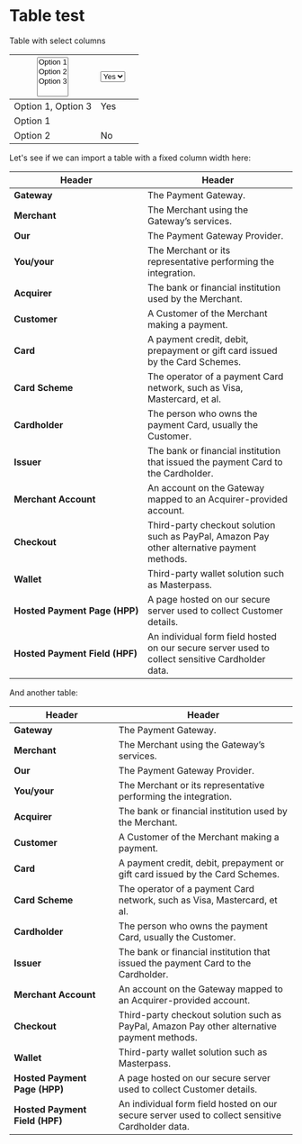 # Table test

Table with select columns

<table><thead><tr><th><select multiple><option value="960c67661c4c47738eaee942451beb48" label="Option 1" color="blue"></option><option value="e8e0b7772cca43178611a7886de7ad9a" label="Option 2" color="blue"></option><option value="fc242423b0a04d86acf0b2e5f316cd7f" label="Option 3" color="blue"></option></select></th><th><select><option value="5457406ab8194454bf6a7b92a2030d34" label="Yes" color="blue"></option><option value="90c471a5df6d427d87f3299b04c55550" label="No" color="blue"></option></select></th><th></th></tr></thead><tbody><tr><td><span data-option="960c67661c4c47738eaee942451beb48">Option 1, </span><span data-option="fc242423b0a04d86acf0b2e5f316cd7f">Option 3</span></td><td><span data-option="5457406ab8194454bf6a7b92a2030d34">Yes</span></td><td></td></tr><tr><td><span data-option="960c67661c4c47738eaee942451beb48">Option 1</span></td><td></td><td></td></tr><tr><td><span data-option="e8e0b7772cca43178611a7886de7ad9a">Option 2</span></td><td><span data-option="90c471a5df6d427d87f3299b04c55550">No</span></td><td></td></tr></tbody></table>

Let's see if we can import a table with a fixed column width here:

<table data-header-hidden><thead><tr><th width="222">Header</th><th>Header</th></tr></thead><tbody><tr><td><strong>Gateway</strong></td><td>The Payment Gateway.</td></tr><tr><td><strong>Merchant</strong></td><td>The Merchant using the Gateway’s services.</td></tr><tr><td><strong>Our</strong></td><td>The Payment Gateway Provider.</td></tr><tr><td><strong>You/your</strong></td><td>The Merchant or its representative performing the integration.</td></tr><tr><td><strong>Acquirer</strong></td><td>The bank or financial institution used by the Merchant.</td></tr><tr><td><strong>Customer</strong></td><td>A Customer of the Merchant making a payment.</td></tr><tr><td><strong>Card</strong></td><td>A payment credit, debit, prepayment or gift card issued by the Card Schemes.</td></tr><tr><td><strong>Card Scheme</strong></td><td>The operator of a payment Card network, such as Visa, Mastercard, et al.</td></tr><tr><td><strong>Cardholder</strong></td><td>The person who owns the payment Card, usually the Customer.</td></tr><tr><td><strong>Issuer</strong></td><td>The bank or financial institution that issued the payment Card to the Cardholder.</td></tr><tr><td><strong>Merchant Account</strong></td><td>An account on the Gateway mapped to an Acquirer-provided account.</td></tr><tr><td><strong>Checkout</strong></td><td>Third-party checkout solution such as PayPal, Amazon Pay other alternative payment methods.</td></tr><tr><td><strong>Wallet</strong></td><td>Third-party wallet solution such as Masterpass.</td></tr><tr><td><strong>Hosted Payment Page (HPP)</strong></td><td>A page hosted on our secure server used to collect Customer details.</td></tr><tr><td><strong>Hosted Payment Field (HPF)</strong></td><td>An individual form field hosted on our secure server used to collect sensitive Cardholder data.</td></tr></tbody></table>

And another table:

<table><thead><tr><th width="170.26915113871632">Header</th><th>Header</th></tr></thead><tbody><tr><td><strong>Gateway</strong></td><td>The Payment Gateway.</td></tr><tr><td><strong>Merchant</strong></td><td>The Merchant using the Gateway’s services.</td></tr><tr><td><strong>Our</strong></td><td>The Payment Gateway Provider.</td></tr><tr><td><strong>You/your</strong></td><td>The Merchant or its representative performing the integration.</td></tr><tr><td><strong>Acquirer</strong></td><td>The bank or financial institution used by the Merchant.</td></tr><tr><td><strong>Customer</strong></td><td>A Customer of the Merchant making a payment.</td></tr><tr><td><strong>Card</strong></td><td>A payment credit, debit, prepayment or gift card issued by the Card Schemes.</td></tr><tr><td><strong>Card Scheme</strong></td><td>The operator of a payment Card network, such as Visa, Mastercard, et al.</td></tr><tr><td><strong>Cardholder</strong></td><td>The person who owns the payment Card, usually the Customer.</td></tr><tr><td><strong>Issuer</strong></td><td>The bank or financial institution that issued the payment Card to the Cardholder.</td></tr><tr><td><strong>Merchant Account</strong></td><td>An account on the Gateway mapped to an Acquirer-provided account.</td></tr><tr><td><strong>Checkout</strong></td><td>Third-party checkout solution such as PayPal, Amazon Pay other alternative payment methods.</td></tr><tr><td><strong>Wallet</strong></td><td>Third-party wallet solution such as Masterpass.</td></tr><tr><td><strong>Hosted Payment Page (HPP)</strong></td><td>A page hosted on our secure server used to collect Customer details.</td></tr><tr><td><strong>Hosted Payment Field (HPF)</strong></td><td>An individual form field hosted on our secure server used to collect sensitive Cardholder data.</td></tr></tbody></table>
